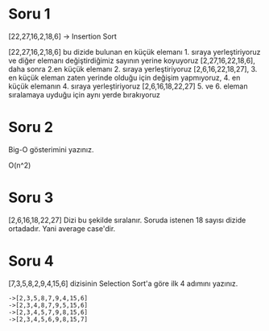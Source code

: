 # Soru 1 
[22,27,16,2,18,6] -> Insertion Sort


[22,27,16,2,18,6] bu dizide bulunan en küçük elemanı 1. sıraya yerleştiriyoruz ve diğer elemanı değiştirdiğimiz sayının yerine koyuyoruz [2,27,16,22,18,6],
daha sonra 2.en küçük elemanı 2. sıraya yerleştiriyoruz [2,6,16,22,18,27],
3. en küçük eleman zaten yerinde olduğu için değişim yapmıyoruz,
4. en küçük elemanın 4. sıraya yerleştiriyoruz [2,6,16,18,22,27] 
5. ve 6. eleman sıralamaya uyduğu için aynı yerde bırakıyoruz

# Soru 2
Big-O gösterimini yazınız.

O(n^2)

# Soru 3 
[2,6,16,18,22,27] Dizi bu şekilde sıralanır. Soruda istenen 18 sayısı dizide ortadadır. Yani average case'dir.


# Soru 4 
[7,3,5,8,2,9,4,15,6] dizisinin Selection Sort'a göre ilk 4 adımını yazınız.

```
->[2,3,5,8,7,9,4,15,6]
->[2,3,4,8,7,9,5,15,6]
->[2,3,4,5,7,9,8,15,6]
->[2,3,4,5,6,9,8,15,7]
```
